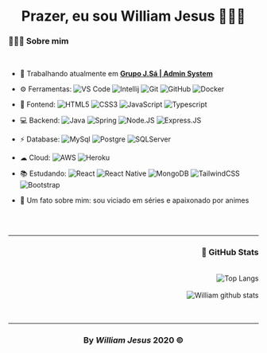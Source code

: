 <div id='header' align='center' >
<h1>Prazer, eu sou William Jesus 👨🏽‍💻</h1>
</div>

<div id="container">
  <h3>👨🏽‍💻 Sobre mim</h3>
<br/>

- 🏢 Trabalhando atualmente em [**Grupo J.Sá | Admin System**](https://github.com/WilliamJesusDev/GrupoJSA)
  
- ⚙️ Ferramentas: ![VS Code](https://img.shields.io/badge/-VS%20Code-007ACC?style=plastic&logo=visual-studio-code) 
![Intellij](https://img.shields.io/badge/IntelliJIDEA-000000.svg?style=plastic&logo=intellij-idea&logoColor=white)
![Git](https://img.shields.io/badge/git%20-%23F05033.svg?&style=plastic&logo=git&logoColor=white)
![GitHub](https://img.shields.io/badge/-GitHub-181717?style=plastic&logo=github)
![Docker](https://img.shields.io/badge/Docker-2CA5E0?style=plastic&logo=docker&logoColor=white)
  
- 🚀 Fontend: ![HTML5](https://img.shields.io/badge/-HTML5-E34F26?style=plastic&logo=html5&logoColor=white)
![CSS3](https://img.shields.io/badge/-CSS3-1572B6?style=plastic&logo=css3)
![JavaScript](https://img.shields.io/badge/-JavaScript-black?style=plastic&logo=javascript)
![Typescript](https://img.shields.io/badge/typescript%20-%23007ACC.svg?style=plastic&logo=typescript) 

- 💻 Backend: ![Java](https://img.shields.io/badge/java-%23ED8B00.svg?style=plastic&logo=java)
![Spring](https://img.shields.io/badge/spring%20-%236DB33F.svg?&style=plastic&logo=spring&logoColor=white)
![Node.JS](https://img.shields.io/badge/node.js%20-%2343853D.svg?style=plastic&logo=Node.js&logoColor=white)
![Express.JS](https://img.shields.io/badge/-Express.JS-c7b198?style=plastic&logo=Express.JS)
  
- ⚡ Database: ![MySql](https://img.shields.io/badge/MySQL-005C84?&style=plastic&logo=mysql&logoColor=white)
![Postgre](https://img.shields.io/badge/PostgreSQL-316192?&style=plastic&logo=postgresql&logoColor=white)
![SQLServer](https://img.shields.io/badge/Microsoft%20SQL%20Server-CC2927?style=plastic&logo=microsoft%20sql%20server&logoColor=white)

- ☁ Cloud: ![AWS](https://img.shields.io/badge/Amazon_AWS-232F3E?style=plastic&logo=amazon-aws&logoColor=white)
![Heroku](https://img.shields.io/badge/Heroku-430098?style=plastic&logo=heroku&logoColor=white)
  
- 📚 Estudando:
![React](https://img.shields.io/badge/-React-3b2e5a?style=plastic&logo=react)
![React Native](https://img.shields.io/badge/react_native%20-%2320232a.svg?style=plastic&logo=react&logoColor=%2361DAFB)
![MongoDB](https://img.shields.io/badge/MongoDB-%234ea94b.svg?style=plastic&logo=mongodb&logoColor=white)
![TailwindCSS](https://img.shields.io/badge/tailwindcss%20-%2338B2AC.svg?&style=plastic&logo=tailwind-css&logoColor=white)
![Bootstrap](https://img.shields.io/badge/-Bootstrap-563D7C?style=plastic&logo=bootstrap)

- 💬 Um fato sobre mim: sou viciado em séries e apaixonado por animes

</div>
<br/>
<br/>

---
<div id="footer" align="right">
<h3>🌟 GitHub Stats</h3>
<br/>

<img src='https://github-readme-stats.vercel.app/api/top-langs/?username=williamjesusdev&layout=compact&theme=dracula' alt='Top Langs'/>
<br>
<br>
<img src='https://github-readme-stats.vercel.app/api?username=williamjesusdev&hide=contribs&theme=dracula&show_icons=true' alt='William github stats'/>

</div>
<br>
<br>

---
<h3 align='center'>By<em> William Jesus </em>2020 ©</h3>
